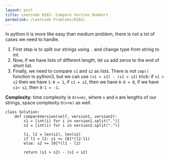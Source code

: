 ```yaml
---
layout: post
title: Leetcode 0165. Compare Version Numbers
permalink: /Leetcode Problems/0165/
---
```


In python it is more like easy than medium problem, there is not a lot of cases we need to handle.

1. First step is to split our strings using `.` and change type from string to int.
2. Now, if we have lists of different length, let us add zeros to the end of short list.
3. Finally, we need to compare `s1` and `s2` as lists. There is not `cmp()` function in python3, but we can use `(s1 > s2) - (s1 < s2)` trick: if `s1 > s2` then we have `1-0 = 1`, if `s1 = s2`, then we have `0-0 = 0`, if we have `s1< s2`, then `0-1 = -1`.

**Complexity**: time complexity is `O(n+m)`, where `n` and `m` are lengths of our strings, space complexity `O(n+m)` as well.

```
class Solution:
    def compareVersion(self, version1, version2):
        s1 = [int(i) for i in version1.split(".")]
        s2 = [int(i) for i in version2.split(".")]
        
        l1, l2 = len(s1), len(s2)
        if l1 < l2: s1 += [0]*(l2-l1) 
        else: s2 += [0]*(l1 - l2)
            
        return (s1 > s2) - (s1 < s2)
```